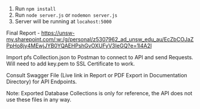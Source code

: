 1. Run `npm install`
2. Run `node server.js` or `nodemon server.js`
3. Server will be running at `locahost:5000`

Final Report - 
https://unsw-my.sharepoint.com/:w:/g/personal/z5307962_ad_unsw_edu_au/EcZbCOJaZPpHo8jy4MEwjJYB0YQAEHPshGvOXUFyV3IeGQ?e=1l4A2l

Import pfs Collection.json to Postman to connect to API and send Requests. Will need to add key.pem to SSL Certificate to work.

Consult Swagger File (Live link in Report or PDF Export in Documentation Directory) for API Endpoints.

Note: Exported Database Collections is only for reference, the API does not use these files in any way.


